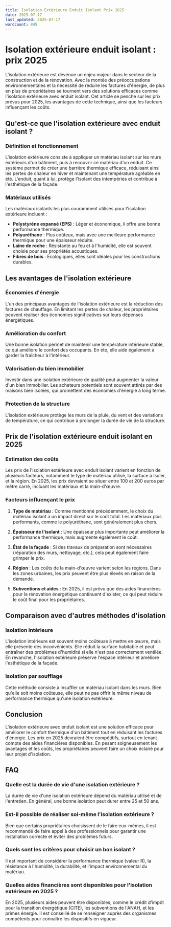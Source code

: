 ```yaml
---
title: Isolation Extérieure Enduit Isolant Prix 2025
date: 2025-07-17
last_updated: 2025-07-17
wordcount: 845
---
```


# Isolation extérieure enduit isolant : prix 2025

L'isolation extérieure est devenue un enjeu majeur dans le secteur de la construction et de la rénovation. Avec la montée des préoccupations environnementales et la nécessité de réduire les factures d'énergie, de plus en plus de propriétaires se tournent vers des solutions efficaces comme l'isolation extérieure avec enduit isolant. Cet article se penche sur les prix prévus pour 2025, les avantages de cette technique, ainsi que les facteurs influençant les coûts.

## Qu'est-ce que l'isolation extérieure avec enduit isolant ?

### Définition et fonctionnement

L'isolation extérieure consiste à appliquer un matériau isolant sur les murs extérieurs d'un bâtiment, puis à recouvrir ce matériau d'un enduit. Ce système permet de créer une barrière thermique efficace, réduisant ainsi les pertes de chaleur en hiver et maintenant une température agréable en été. L'enduit, quant à lui, protège l'isolant des intempéries et contribue à l'esthétique de la façade.

### Matériaux utilisés

Les matériaux isolants les plus couramment utilisés pour l'isolation extérieure incluent :

- **Polystyrène expansé (EPS)** : Léger et économique, il offre une bonne performance thermique.
- **Polyuréthane** : Plus coûteux, mais avec une meilleure performance thermique pour une épaisseur réduite.
- **Laine de roche** : Résistante au feu et à l'humidité, elle est souvent choisie pour ses propriétés acoustiques.
- **Fibres de bois** : Écologiques, elles sont idéales pour les constructions durables.

## Les avantages de l'isolation extérieure

### Économies d'énergie

L'un des principaux avantages de l'isolation extérieure est la réduction des factures de chauffage. En limitant les pertes de chaleur, les propriétaires peuvent réaliser des économies significatives sur leurs dépenses énergétiques.

### Amélioration du confort

Une bonne isolation permet de maintenir une température intérieure stable, ce qui améliore le confort des occupants. En été, elle aide également à garder la fraîcheur à l'intérieur.

### Valorisation du bien immobilier

Investir dans une isolation extérieure de qualité peut augmenter la valeur d'un bien immobilier. Les acheteurs potentiels sont souvent attirés par des maisons bien isolées, qui promettent des économies d'énergie à long terme.

### Protection de la structure

L'isolation extérieure protège les murs de la pluie, du vent et des variations de température, ce qui contribue à prolonger la durée de vie de la structure.

## Prix de l'isolation extérieure enduit isolant en 2025

### Estimation des coûts

Les prix de l'isolation extérieure avec enduit isolant varient en fonction de plusieurs facteurs, notamment le type de matériau utilisé, la surface à isoler, et la région. En 2025, les prix devraient se situer entre 100 et 200 euros par mètre carré, incluant les matériaux et la main-d'œuvre.

### Facteurs influençant le prix

1. **Type de matériau** : Comme mentionné précédemment, le choix du matériau isolant a un impact direct sur le coût total. Les matériaux plus performants, comme le polyuréthane, sont généralement plus chers.

2. **Épaisseur de l'isolant** : Une épaisseur plus importante peut améliorer la performance thermique, mais augmente également le coût.

3. **État de la façade** : Si des travaux de préparation sont nécessaires (réparation des murs, nettoyage, etc.), cela peut également faire grimper le prix.

4. **Région** : Les coûts de la main-d'œuvre varient selon les régions. Dans les zones urbaines, les prix peuvent être plus élevés en raison de la demande.

5. **Subventions et aides** : En 2025, il est prévu que des aides financières pour la rénovation énergétique continuent d'exister, ce qui peut réduire le coût final pour les propriétaires.

## Comparaison avec d'autres méthodes d'isolation

### Isolation intérieure

L'isolation intérieure est souvent moins coûteuse à mettre en œuvre, mais elle présente des inconvénients. Elle réduit la surface habitable et peut entraîner des problèmes d'humidité si elle n'est pas correctement ventilée. En revanche, l'isolation extérieure préserve l'espace intérieur et améliore l'esthétique de la façade.

### Isolation par soufflage

Cette méthode consiste à insuffler un matériau isolant dans les murs. Bien qu'elle soit moins coûteuse, elle peut ne pas offrir le même niveau de performance thermique qu'une isolation extérieure.

## Conclusion

L'isolation extérieure avec enduit isolant est une solution efficace pour améliorer le confort thermique d'un bâtiment tout en réduisant les factures d'énergie. Les prix en 2025 devraient être compétitifs, surtout en tenant compte des aides financières disponibles. En pesant soigneusement les avantages et les coûts, les propriétaires peuvent faire un choix éclairé pour leur projet d'isolation.

## FAQ

### Quelle est la durée de vie d'une isolation extérieure ?

La durée de vie d'une isolation extérieure dépend du matériau utilisé et de l'entretien. En général, une bonne isolation peut durer entre 25 et 50 ans.

### Est-il possible de réaliser soi-même l'isolation extérieure ?

Bien que certains propriétaires choisissent de le faire eux-mêmes, il est recommandé de faire appel à des professionnels pour garantir une installation correcte et éviter des problèmes futurs.

### Quels sont les critères pour choisir un bon isolant ?

Il est important de considérer la performance thermique (valeur R), la résistance à l'humidité, la durabilité, et l'impact environnemental du matériau.

### Quelles aides financières sont disponibles pour l'isolation extérieure en 2025 ?

En 2025, plusieurs aides peuvent être disponibles, comme le crédit d'impôt pour la transition énergétique (CITE), les subventions de l'ANAH, et les primes énergie. Il est conseillé de se renseigner auprès des organismes compétents pour connaître les dispositifs en vigueur.